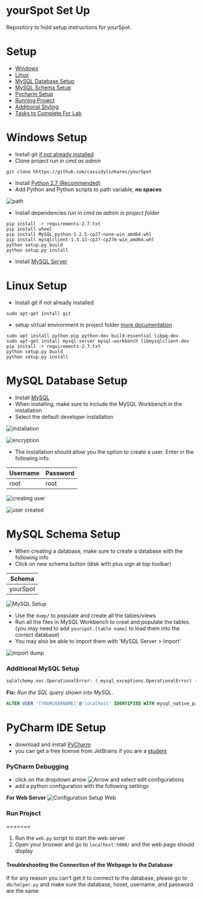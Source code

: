 # yourSpot Set Up
Repository to hold setup instructions for yourSpot.

# Setup
- [Windows](#windows-setup)
- [Linux](#linux-setup)
- [MySQL Database Setup](#mysql-database-setup)
- [MySQL Schema Setup](#mysql-schema-setup)
- [Pycharm Setup](#pycharm-ide-setup)
- [Running Project](#run-project)
- [Additional Styling](#styling)
- [Tasks to Complete For Lab](#api)

# Windows Setup
- Install git [if not already installed](https://git-scm.com/download/win)
- Clone project *run in cmd as admin*
```
git clone hhttps://github.com/cassidylinhares/yourSpot
```
- Install [Python 2.7 (Recommended)](https://www.python.org/downloads/release/python-2712/)
- Add Python and Python scripts to path variable, **no spaces**

![path](img/img/path.PNG)

- Install dependencies *run in cmd as admin in project folder*
```
pip install -r requirements-2.7.txt
pip install wheel
pip install MySQL_python-1.2.5-cp27-none-win_amd64.whl
pip install mysqlclient-1.3.13-cp27-cp27m-win_amd64.whl
python setup.py build
python setup.py install
```

- Install [MySQL Server](https://dev.mysql.com/downloads/mysql/)


# Linux Setup
- Install git if not already installed
```
sudo apt-get install git
```
- setup virtual environment in project folder [more documentation](http://docs.python-guide.org/en/latest/dev/virtualenvs/)
```
sudo apt install python-pip python-dev build-essential libpq-dev
sudo apt-get install mysql-server mysql-workbench libmysqlclient-dev
pip install -r requirements-2.7.txt
python setup.py build
python setup.py install
```


# MySQL Database Setup
- Install [MySQL](http://dev.mysql.com/downloads/installer/)
- When installing, make sure to include the MySQL Workbench in the installation
- Select the default developer installation

![installation](img/img/mysql-install-default.PNG)

![encryption](img/img/authentication-setup.PNG)

- The installation should allow you the option to create a user. Enter in the following info.

| Username           | Password  |
| ------------- | ----- |
| root | root |

![creating user](img/img/user-creation.PNG)

![user created](img/img/user-created.PNG)

# MySQL Schema Setup
- When creating a database, make sure to create a database with the following info
- Click on new schema button (disk with plus sign at top toolbar)

| Schema       |
| ------------- |
| yourSpot     |

![MySQL Setup](img/img/schema-windows.PNG)

- Use the `dump/` to populate and create all the tables/views
- Run all the files in MySQL Workbench to creat and populate the tables. (you may need to add `yourspot.[table name]` to load them into the correct database)
- You may also be able to import them with 'MySQL Server > Import'

![import dump](img/img/import-dump.png)


### Additional MySQL Setup

```py
sqlalchemy.exc.OperationalError: (_mysql_exceptions.OperationalError) (2059, "Authentication plugin 'caching_sha2_password' cannot be loaded: The specified module could not be found.\r\n")
```
**Fix:** *Run the SQL query shown into MySQL.*
```sql
ALTER USER '[YOURUSERNAME]'@'localhost' IDENTIFIED WITH mysql_native_password BY '[YOURPASSWORD]';
```

# PyCharm IDE Setup
- download and install [PyCharm](https://www.jetbrains.com/pycharm/)
- you can get a free license from JetBrains if you are a [student](https://www.jetbrains.com/student/)


### PyCharm Debugging
- click on the dropdown arrow ![Arrow](img/img/arrow.png) and select edit configurations
- add a python configuration with the following settings

**For Web Server**
![Configuration Setup Web](img/img/web-config.PNG)

### Run Project

=======
1. Run the `web.py` script to start the web server
2. Open your broswer and go to ```localhost:5000/``` and the web page should display


#### Troubleshooting the Connection of the Webpage to the Database
If for any reason you can't get it to connect to the database, please go to `db/helper.py` and make sure the database, hoset, username, and password are the same

